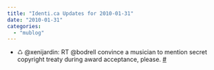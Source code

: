 ```yaml
---
title: "Identi.ca Updates for 2010-01-31"
date: "2010-01-31"
categories: 
  - "mublog"
---
```


- ♺ @xenijardin: RT @bodrell convince a musician to mention secret copyright treaty during award acceptance, please. [#](http://identi.ca/notice/20567951)
